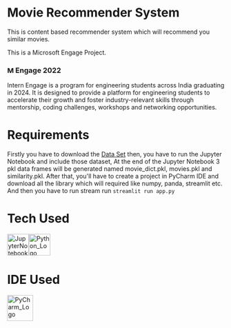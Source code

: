 # Movie Recommender System
This is content based recommender system which will recommend you similar movies.

This is a Microsoft Engage Project.

<h3><img src="https://upload.wikimedia.org/wikipedia/commons/4/44/Microsoft_logo.svg" alt="Microsoft_Logo" width="15"/> Engage 2022</h3>
Intern Engage is a program for engineering students across India graduating in 2024. It is designed to provide a platform for engineering students to accelerate their growth and foster industry-relevant skills through mentorship, coding challenges, workshops and networking opportunities.

# Requirements
Firstly you have to download the <a href="https://www.kaggle.com/tmdb/tmdb-movie-metadata?select=tmdb_5000_movies.csv">Data Set</a> then, you have to run the Jupyter Notebook and include those dataset, At the end of the Jupyter Notebook 3 pkl data frames will be generated named movie_dict.pkl, movies.pkl and similarity.pkl.
After that, you'll have to create a project in PyCharm IDE and download all the library which will required like numpy, panda, streamlit etc.
And then you have to run stream run ```streamlit run app.py```

# Tech Used
 <div style="display: flex;">
   <a href="https://www.jupyter.org">
     <img src="https://upload.wikimedia.org/wikipedia/commons/thumb/3/38/Jupyter_logo.svg/1767px-Jupyter_logo.svg.png" alt="JupyterNotebook_Logo" width="50"/>
   </a>
   <a href="https://www.python.org">
    <img src="https://upload.wikimedia.org/wikipedia/commons/thumb/c/c3/Python-logo-notext.svg/1024px-Python-logo-notext.svg.png" alt="Python_Logo" width="50"/>
   </a>
 </div>
 
# IDE Used
<div style="display: flex;">
   <a href="https://www.jetbrains.com/pycharm/">
     <img src="https://brandeps.com/logo-download/P/Pycharm-logo-vector-01.svg" alt="PyCharm_Logo" width="60"/>
   </a>
</div>
